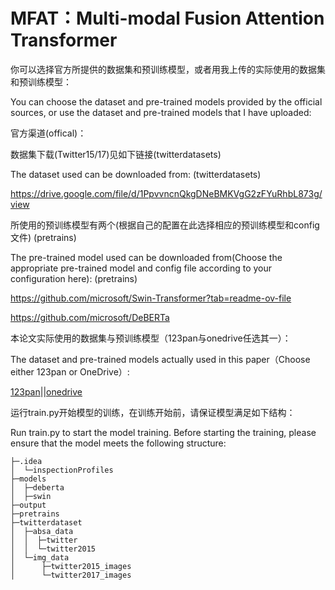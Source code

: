 # MFAT：Multi-modal Fusion Attention Transformer

你可以选择官方所提供的数据集和预训练模型，或者用我上传的实际使用的数据集和预训练模型：

You can choose the dataset and pre-trained models provided by the official sources, or use the dataset and pre-trained models that I have uploaded:


官方渠道(offical)：

数据集下载(Twitter15/17)见如下链接(twitterdatasets)  

The dataset used can be downloaded from:  (twitterdatasets)  

https://drive.google.com/file/d/1PpvvncnQkgDNeBMKVgG2zFYuRhbL873g/view


所使用的预训练模型有两个(根据自己的配置在此选择相应的预训练模型和config文件)  (pretrains)

The pre-trained model used can be downloaded from(Choose the appropriate pre-trained model and config file according to your configuration here):  (pretrains)

https://github.com/microsoft/Swin-Transformer?tab=readme-ov-file  

https://github.com/microsoft/DeBERTa  


本论文实际使用的数据集与预训练模型（123pan与onedrive任选其一）：

The dataset and pre-trained models actually used in this paper（Choose either 123pan or OneDrive）:

[123pan](https://www.123pan.com/s/f3giVv-JKS3H.html)||[onedrive](https://1drv.ms/f/s!Akl56EV1csnmokSrk4mguoLljFqN?e=G060F7)


运行train.py开始模型的训练，在训练开始前，请保证模型满足如下结构：

Run train.py to start the model training. Before starting the training, please ensure that the model meets the following structure:
```
├─.idea
│  └─inspectionProfiles
├─models
│  ├─deberta
│  ├─swin
├─output
├─pretrains
├─twitterdataset
│  ├─absa_data
│  │  ├─twitter
│  │  └─twitter2015
│  └─img_data
│      ├─twitter2015_images
│      └─twitter2017_images
```
